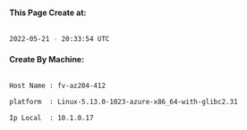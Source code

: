 
   
#### This Page Create at:

```bash

2022-05-21 - 20:33:54 UTC

```

#### Create By Machine:

```bash

Host Name : fv-az204-412

platform  : Linux-5.13.0-1023-azure-x86_64-with-glibc2.31

Ip Local  : 10.1.0.17

```

